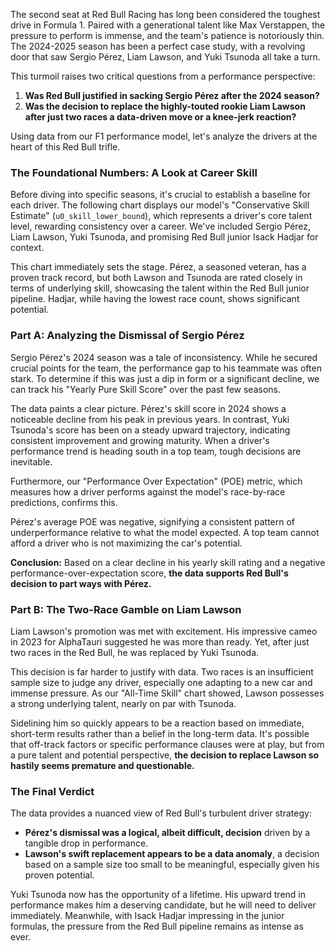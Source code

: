 The second seat at Red Bull Racing has long been considered the toughest drive in Formula 1. Paired with a generational talent like Max Verstappen, the pressure to perform is immense, and the team's patience is notoriously thin. The 2024-2025 season has been a perfect case study, with a revolving door that saw Sergio Pérez, Liam Lawson, and Yuki Tsunoda all take a turn.

This turmoil raises two critical questions from a performance perspective:
1.  **Was Red Bull justified in sacking Sergio Pérez after the 2024 season?**
2.  **Was the decision to replace the highly-touted rookie Liam Lawson after just two races a data-driven move or a knee-jerk reaction?**

Using data from our F1 performance model, let's analyze the drivers at the heart of this Red Bull trifle.

### The Foundational Numbers: A Look at Career Skill

Before diving into specific seasons, it's crucial to establish a baseline for each driver. The following chart displays our model's "Conservative Skill Estimate" (`u0_skill_lower_bound`), which represents a driver's core talent level, rewarding consistency over a career. We've included Sergio Pérez, Liam Lawson, Yuki Tsunoda, and promising Red Bull junior Isack Hadjar for context.

<!-- PLOT:all_time_skill -->

This chart immediately sets the stage. Pérez, a seasoned veteran, has a proven track record, but both Lawson and Tsunoda are rated closely in terms of underlying skill, showcasing the talent within the Red Bull junior pipeline. Hadjar, while having the lowest race count, shows significant potential.

### Part A: Analyzing the Dismissal of Sergio Pérez

Sergio Pérez's 2024 season was a tale of inconsistency. While he secured crucial points for the team, the performance gap to his teammate was often stark. To determine if this was just a dip in form or a significant decline, we can track his "Yearly Pure Skill Score" over the past few seasons.

<!-- PLOT:yearly_skill_comparison -->

The data paints a clear picture. Pérez's skill score in 2024 shows a noticeable decline from his peak in previous years. In contrast, Yuki Tsunoda's score has been on a steady upward trajectory, indicating consistent improvement and growing maturity. When a driver's performance trend is heading south in a top team, tough decisions are inevitable.

Furthermore, our "Performance Over Expectation" (POE) metric, which measures how a driver performs against the model's race-by-race predictions, confirms this.

<!-- PLOT:driver_poe_comparison -->

Pérez's average POE was negative, signifying a consistent pattern of underperformance relative to what the model expected. A top team cannot afford a driver who is not maximizing the car's potential.

**Conclusion:** Based on a clear decline in his yearly skill rating and a negative performance-over-expectation score, **the data supports Red Bull's decision to part ways with Pérez.**

### Part B: The Two-Race Gamble on Liam Lawson

Liam Lawson's promotion was met with excitement. His impressive cameo in 2023 for AlphaTauri suggested he was more than ready. Yet, after just two races in the Red Bull, he was replaced by Yuki Tsunoda.

This decision is far harder to justify with data. Two races is an insufficient sample size to judge any driver, especially one adapting to a new car and immense pressure. As our "All-Time Skill" chart showed, Lawson possesses a strong underlying talent, nearly on par with Tsunoda.

Sidelining him so quickly appears to be a reaction based on immediate, short-term results rather than a belief in the long-term data. It's possible that off-track factors or specific performance clauses were at play, but from a pure talent and potential perspective, **the decision to replace Lawson so hastily seems premature and questionable.**

### The Final Verdict

The data provides a nuanced view of Red Bull's turbulent driver strategy:
-   **Pérez's dismissal was a logical, albeit difficult, decision** driven by a tangible drop in performance.
-   **Lawson's swift replacement appears to be a data anomaly**, a decision based on a sample size too small to be meaningful, especially given his proven potential.

Yuki Tsunoda now has the opportunity of a lifetime. His upward trend in performance makes him a deserving candidate, but he will need to deliver immediately. Meanwhile, with Isack Hadjar impressing in the junior formulas, the pressure from the Red Bull pipeline remains as intense as ever.